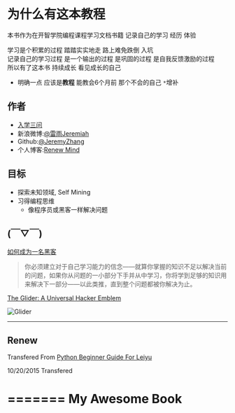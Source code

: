为什么有这本教程
=======

本书作为在开智学院编程课程学习文档书籍 记录自己的学习 经历 体验

学习是个积累的过程 踏踏实实地走 路上难免跌倒 入坑   
记录自己的学习过程 是一个输出的过程 是巩固的过程 是自我反馈激励的过程  
所以有了这本书 持续成长 看见成长的自己

- 明确一点 应该是**教程** 能教会6个月前 那个不会的自己 `*`增补

## 作者 

- [入学三问](https://github.com/JeremiahZhang/gopython/blob/master/PY-StarTrek-Prepare/2015-9-10-T2-%E5%85%A5%E5%AD%A6%E4%B8%89%E9%97%AE.md)  
- 新浪微博:[@雷雨Jeremiah](http://weibo.com/1784386944/profile?topnav=1&wvr=6)
- Github:[@JeremyZhang](https://github.com/JeremiahZhang)
- 个人博客:[Renew Mind](http://jeremiahzhang.github.io/)


## 目标
- 探索未知领域, Self Mining
- 习得编程思维
	- 像程序员或黑客一样解决问题

## (￣▽￣)
[如何成为一名黑客](http://translations.readthedocs.org/en/latest/hacker_howto.html#id3)
> 你必须建立对于自己学习能力的信念——就算你掌握的知识不足以解决当前的问题，如果你从问题的一小部分下手并从中学习，你将学到足够的知识用来解决下一部分——以此类推，直到整个问题都被你解决为止。

[The Glider: A Universal Hacker Emblem ](http://www.catb.org/~esr/hacker-emblem/)

![Glider](http://www.catb.org/~esr/hacker-emblem/glider.png)

----------

## Renew ##
Transfered From [Python Beginner Guide For Leiyu](https://jeremiahzhang.gitbooks.io/pybeginner/content/)

10/20/2015 Transfered 

=======
My Awesome Book
=======

